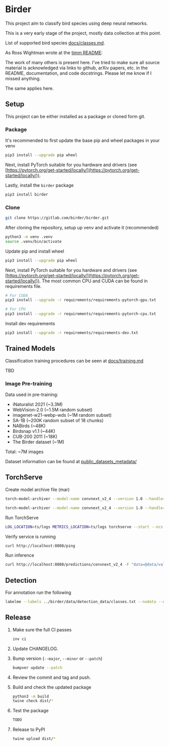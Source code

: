 # Birder

This project aim to classify bird species using deep neural networks.

This is a very early stage of the project, mostly data collection at this point.

List of supported bird species [docs/classes.md](docs/classes.md).

As Ross Wightman wrote at the [timm README](https://github.com/huggingface/pytorch-image-models#introduction):

The work of many others is present here.
I've tried to make sure all source material is acknowledged via links to
github, arXiv papers, etc. in the README, documentation, and code docstrings. Please let me know if I missed anything.

The same applies here.

## Setup

This project can be either installed as a package or cloned form git.

### Package

It's recommended to first update the base pip and wheel packages in your venv

```sh
pip3 install --upgrade pip wheel
```

Next, install PyTorch suitable for you hardware and drivers (see [https://pytorch.org/get-started/locally/](https://pytorch.org/get-started/locally/)).

Lastly, install the `birder` package

```sh
pip3 install birder
```

### Clone

```sh
git clone https://gitlab.com/birder/birder.git
```

After cloning the repository, setup up venv and activate it (recommended)

```sh
python3 -m venv .venv
source .venv/bin/activate
```

Update pip and install wheel

```sh
pip3 install --upgrade pip wheel
```

Next, install PyTorch suitable for you hardware and drivers (see [https://pytorch.org/get-started/locally/](https://pytorch.org/get-started/locally/)).
The most common CPU and CUDA can be found in requirements file.

```sh
# For CUDA
pip3 install --upgrade -r requirements/requirements-pytorch-gpu.txt

# For CPU
pip3 install --upgrade -r requirements/requirements-pytorch-cpu.txt
```

Install dev requirements

```sh
pip3 install --upgrade -r requirements/requirements-dev.txt
```

## Trained Models

Classification training procedures can be seen at [docs/training.md](docs/training.md)

TBD

### Image Pre-training

Data used in pre-training:

* iNaturalist 2021 (~3.3M)
* WebVision-2.0 (~1.5M random subset)
* imagenet-w21-webp-wds (~1M random subset)
* SA-1B (~200K random subset of 18 chunks)
* NABirds (~48K)
* Birdsnap v1.1 (~44K)
* CUB-200 2011 (~18K)
* The Birder dataset (~1M)

Total: ~7M images

Dataset information can be found at [public_datasets_metadata/](public_datasets_metadata/)

## TorchServe

Create model archive file (mar)

```sh
torch-model-archiver --model-name convnext_v2_4 --version 1.0 --handler birder/service/classification.py --serialized-file models/convnext_v2_4_0.pts --export-path ts
```

```sh
torch-model-archiver --model-name convnext_v2_4 --version 1.0 --handler birder/service/classification.py --serialized-file models/convnext_v2_4_0.pt2 --export-path ts --config-file ts/example_config.yaml
```

Run TorchServe

```sh
LOG_LOCATION=ts/logs METRICS_LOCATION=ts/logs torchserve --start --ncs --foreground --ts-config ts/config.properties --model-store ts/ --models convnext_v2_4.mar
```

Verify service is running

```sh
curl http://localhost:8080/ping
```

Run inference

```sh
curl http://localhost:8080/predictions/convnext_v2_4 -F "data=@data/validation/African crake/000001.jpeg"
```

## Detection

For annotation run the following

```sh
labelme --labels ../birder/data/detection_data/classes.txt --nodata --output ../birder/data/detection_data/training_annotations --flags unknown ../birder/data/detection_data/training
```

## Release

1. Make sure the full CI passes

   ```sh
   inv ci
   ```

1. Update CHANGELOG.

1. Bump version (`--major`, `--minor` or `--patch`)

    ```sh
    bumpver update --patch
    ```

1. Review the commit and tag and push.

1. Build and check the updated package

    ```sh
    python3 -m build
    twine check dist/*
    ```

1. Test the package

    ```sh
    TODO
    ```

1. Release to PyPI

    ```sh
    twine upload dist/*
    ```

